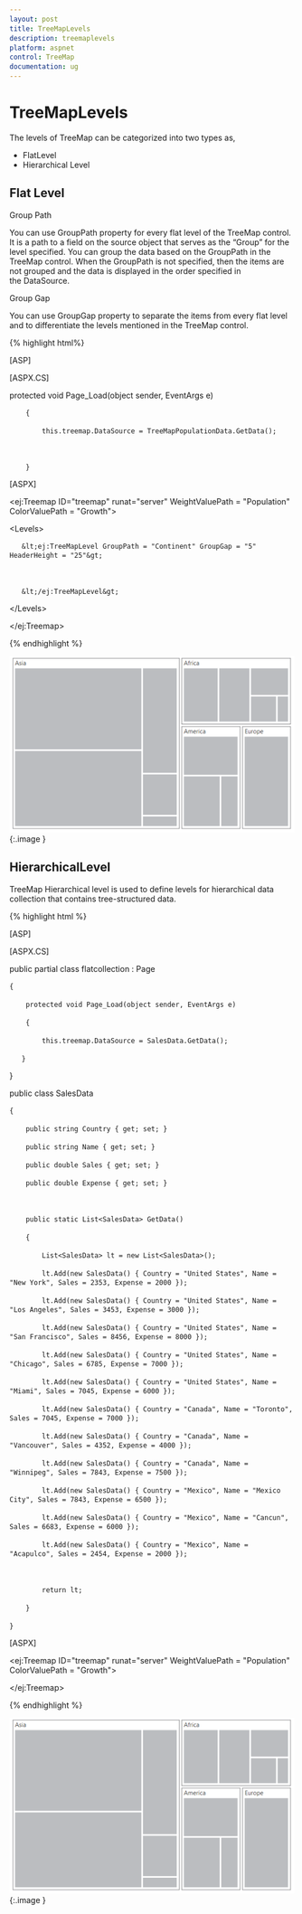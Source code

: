 ```yaml
---
layout: post
title: TreeMapLevels
description: treemaplevels
platform: aspnet
control: TreeMap
documentation: ug
---
```


# TreeMapLevels

The levels of TreeMap can be categorized into two types as,

* FlatLevel
* Hierarchical Level

## Flat Level

Group Path

You can use GroupPath property for every flat level of the TreeMap control. It is a path to a field on the source object that serves as the “Group” for the level specified. You can group the data based on the GroupPath in the TreeMap control. When the GroupPath is not specified, then the items are not grouped and the data is displayed in the order specified in the DataSource.

Group Gap

You can use GroupGap property to separate the items from every flat level and to differentiate the levels mentioned in the TreeMap control.




{% highlight html%}


[ASP]

[ASPX.CS]

  protected void Page_Load(object sender, EventArgs e)

        {

            this.treemap.DataSource = TreeMapPopulationData.GetData();



        }

[ASPX]

&lt;ej:Treemap ID="treemap" runat="server" WeightValuePath = "Population" ColorValuePath = "Growth"&gt;



&lt;Levels&gt;

       &lt;ej:TreeMapLevel GroupPath = "Continent" GroupGap = "5" HeaderHeight = "25"&gt;



       &lt;/ej:TreeMapLevel&gt;

&lt;/Levels&gt;



&lt;/ej:Treemap&gt;

{% endhighlight %}

![](TreeMapLevels_images/TreeMapLevels_img1.png)
{:.image }


## HierarchicalLevel

TreeMap Hierarchical level is used to define levels for hierarchical data collection that contains tree-structured data.




{% highlight html %}


[ASP]

[ASPX.CS]



public partial class flatcollection : Page

    {

        protected void Page_Load(object sender, EventArgs e)

        {

            this.treemap.DataSource = SalesData.GetData();

       }

   }



public class SalesData

    {

        public string Country { get; set; }

        public string Name { get; set; }

        public double Sales { get; set; }

        public double Expense { get; set; }



        public static List<SalesData> GetData()

        {

            List<SalesData> lt = new List<SalesData>();

            lt.Add(new SalesData() { Country = "United States", Name = "New York", Sales = 2353, Expense = 2000 });

            lt.Add(new SalesData() { Country = "United States", Name = "Los Angeles", Sales = 3453, Expense = 3000 });

            lt.Add(new SalesData() { Country = "United States", Name = "San Francisco", Sales = 8456, Expense = 8000 });

            lt.Add(new SalesData() { Country = "United States", Name = "Chicago", Sales = 6785, Expense = 7000 });

            lt.Add(new SalesData() { Country = "United States", Name = "Miami", Sales = 7045, Expense = 6000 });

            lt.Add(new SalesData() { Country = "Canada", Name = "Toronto", Sales = 7045, Expense = 7000 });

            lt.Add(new SalesData() { Country = "Canada", Name = "Vancouver", Sales = 4352, Expense = 4000 });

            lt.Add(new SalesData() { Country = "Canada", Name = "Winnipeg", Sales = 7843, Expense = 7500 });

            lt.Add(new SalesData() { Country = "Mexico", Name = "Mexico City", Sales = 7843, Expense = 6500 });

            lt.Add(new SalesData() { Country = "Mexico", Name = "Cancun", Sales = 6683, Expense = 6000 });

            lt.Add(new SalesData() { Country = "Mexico", Name = "Acapulco", Sales = 2454, Expense = 2000 });



            return lt;

        }

    }



[ASPX]

&lt;ej:Treemap ID="treemap" runat="server" WeightValuePath = "Population" ColorValuePath = "Growth"&gt;



&lt;/ej:Treemap&gt;       

{% endhighlight %}

![C:/Users/ApoorvahR/Desktop/1.png](TreeMapLevels_images/TreeMapLevels_img2.png) 
{:.image }


